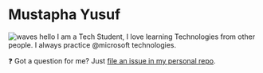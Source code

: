 # Mustapha Yusuf
![waves hello](https://media.giphy.com/media/euAnOkLGWtdHG/giphy.gif)
I am a Tech Student, I love learning Technologies from other people. I always practice @microsoft technologies.

❓ Got a question for me? Just [file an issue in my personal repo](https://github.com/mytahir/mytahir/issues/new).


<!--
**mytahir/mytahir** is a ✨ _special_ ✨ repository because its `README.md` (this file) appears on your GitHub profile.

Here are some ideas to get you started:

- 🔭 I’m currently working on ...
- 🌱 I’m currently learning ...
- 👯 I’m looking to collaborate on ...
- 🤔 I’m looking for help with ...
- 💬 Ask me about ...
- 📫 How to reach me: ...
- 😄 Pronouns: ...
- ⚡ Fun fact: ...
-->
